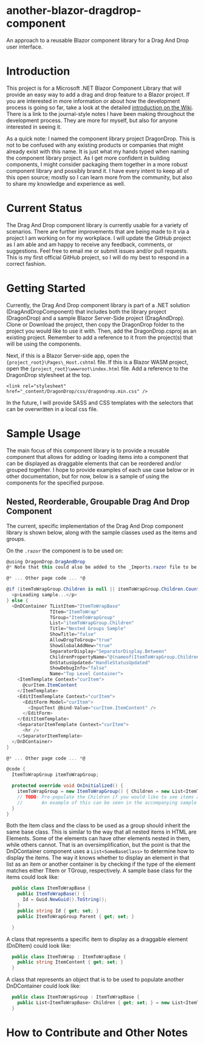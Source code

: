# another-blazor-dragdrop-component
An approach to a reusable Blazor component library for a Drag And Drop user interface.

# Introduction
This project is for a Microsoft .NET Blazor Component Library that will provide an easy way to add a drag and drop feature to a Blazor project.  If you are interested in more information or about how the development process is going so far, take a look at the detailed [introduction on the Wiki](https://github.com/one1lion/another-blazor-dragdrop-component/wiki).  There is a link to the journal-style notes I have been making throughout the development process.  They are more for myself, but also for anyone interested in seeing it.

As a quick note: I named the component library project DragonDrop.  This is not to be confused with any existing products or companies that might already exist with this name.  It is just what my hands typed when naming the component library project.  As I get more confident in building components, I might consider packaging them together in a more robust component library and possibly brand it.  I have every intent to keep all of this open source; mostly so I can learn more from the community, but also to share my knowledge and experience as well.

# Current Status
The Drag And Drop component library is currently usable for a variety of scenarios.  There are further improvements that are being made to it via a project I am working on for my workplace.  I will update the GitHub project as I am able and am happy to receive any feedback, comments, or suggestions.  Feel free to email me or submit issues and/or pull requests.  This is my first official GitHub project, so I will do my best to respond in a correct fashion.

# Getting Started

Currently, the Drag And Drop component library is part of a .NET solution (DragAndDropComponent) that includes both the library project (DragonDrop) and a sample Blazor Server-Side project (DragAndDrop).  Clone or Download the project, then copy the DragonDrop folder to the project you would like to use it with.  Then, add the DragonDrop.csproj as an existing project.  Remember to add a reference to it from the project(s) that will be using the components.

Next, if this is a Blazor Server-side app, open the `{project_root}\Pages\_Host.cshtml` file.  If this is a Blazor WASM project, open the `{project_root}\wwwroot\index.html` file.  Add a reference to the DragonDrop stylesheet at the top.  

`<link rel="stylesheet" href="_content/DragonDrop/css/dragondrop.min.css" />`

In the future, I will provide SASS and CSS templates with the selectors that can be overwritten in a local css file.

# Sample Usage

The main focus of this component library is to provide a reusable component that allows for adding or loading items into a component that can be displayed as draggable elements that can be reordered and/or grouped together.  I hope to provide examples of each use case below or in other documentation, but for now, below is a sample of using the components for the specified purpose.

## Nested, Reorderable, Groupable Drag And Drop Component

The current, specific implementation of the Drag And Drop component library is shown below, along with the sample classes used as the items and groups.

On the `.razor` the component is to be used on:
```csharp
@using DragonDrop.DragAndDrop
@* Note that this could also be added to the _Imports.razor file to be available to all `.razor` components *@

@* ... Other page code ... *@

@if (itemToWrapGroup.Children is null || itemToWrapGroup.Children.Count() == 0) {
  <p>Loading sample...</p>
} else {
  <DnDContainer TListItem="ItemToWrapBase"
                TItem="ItemToWrap"
                TGroup="ItemToWrapGroup"
                List="itemToWrapGroup.Children"
                Title="Nested Groups Sample"
                ShowTitle="false"
                AllowDropToGroup="true"
                ShowGlobalAddNew="true"
                SeparatorDisplay="SeparatorDisplay.Between"
                ChildrenPropertyName="@(nameof(ItemToWrapGroup.Children))"
                OnStatusUpdated="HandleStatusUpdated"
                ShowDebugInfo="false"
                Name="Top Level Container">
    <ItemTemplate Context="curItem">
      @curItem.ItemContent
    </ItemTemplate>
    <EditItemTemplate Context="curItem">
      <EditForm Model="curItem">
        <InputText @bind-Value="curItem.ItemContent" />
      </EditForm>
    </EditItemTemplate>
    <SeparatorItemTemplate Context="curItem">
      <hr />
    </SeparatorItemTemplate>
  </DnDContainer>
}

@* ... Other page code ... *@

@code {
  ItemToWrapGroup itemToWrapGroup;

  protected override void OnInitialized() {
    itemToWrapGroup = new ItemToWrapGroup() { Children = new List<ItemToWrapBase>() };
    // TODO: Pre-populate the Children if you would like to see items added
    //       An example of this can be seen in the accompanying sample project
  }
}
```

Both the Item class and the class to be used as a group should inherit the same base class.  This is similar to the way that all nested items in HTML are Elements.  Some of the elements can have other elements nested in them, while others cannot.  That is an oversimplification, but the point is that the DnDContainer component uses a `List<SomeBaseClass>` to determine how to display the items.  The way it knows whether to display an element in that list as an item or another container is by checking if the type of the element matches either TItem or TGroup, respectively.  A sample base class for the items could look like:

```csharp
  public class ItemToWrapBase {
    public ItemToWrapBase() {
      Id = Guid.NewGuid().ToString();
    }
    public string Id { get; set; }
    public ItemToWrapGroup Parent { get; set; }

  }
```

A class that represents a specific item to display as a draggable element (DnDItem) could look like: 

```csharp
  public class ItemToWrap : ItemToWrapBase {
    public string ItemContent { get; set; }
  }
```

A class that represents an object that is to be used to populate another DnDContainer could look like:

```csharp
  public class ItemToWrapGroup : ItemToWrapBase {
    public List<ItemToWrapBase> Children { get; set; } = new List<ItemToWrapBase>();
  }
```

# How to Contribute and Other Notes
